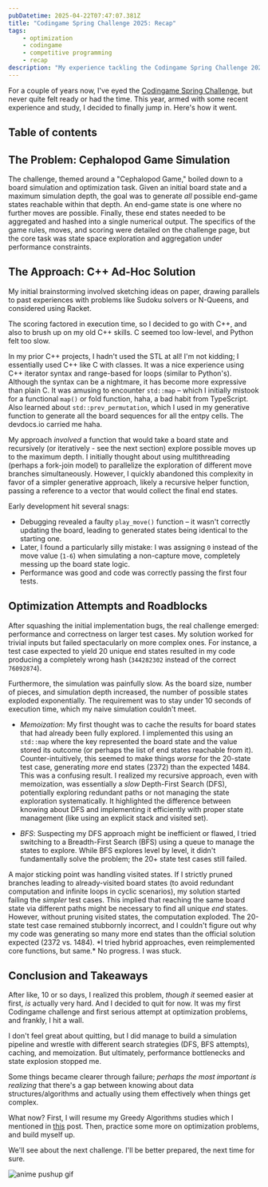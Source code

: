 ```yaml
---
pubDatetime: 2025-04-22T07:47:07.381Z
title: "Codingame Spring Challenge 2025: Recap"
tags:
    - optimization
    - codingame
    - competitive programming
    - recap
description: "My experience tackling the Codingame Spring Challenge 2025 - Cehpalopod Game Simulation, Optimization problem."
---
```


For a couple of years now, I've eyed the [Codingame Spring Challenge](https://www.codingame.com/contests/spring-challenge-2025), but never quite felt ready or had the time. This year, armed with some recent experience and study, I decided to finally jump in. Here's how it went.

## Table of contents

## The Problem: Cephalopod Game Simulation

The challenge, themed around a "Cephalopod Game," boiled down to a board simulation and optimization task. Given an initial board state and a maximum simulation depth, the goal was to generate _all_ possible end-game states reachable within that depth. An end-game state is one where no further moves are possible. Finally, these end states needed to be aggregated and hashed into a single numerical output. The specifics of the game rules, moves, and scoring were detailed on the challenge page, but the core task was state space exploration and aggregation under performance constraints.

## The Approach: C++ Ad-Hoc Solution

My initial brainstorming involved sketching ideas on paper, drawing parallels to past experiences with problems like Sudoku solvers or N-Queens, and considered using Racket.

The scoring factored in execution time, so I decided to go with C++, and also to brush up on my old C++ skills. C seemed too low-level, and Python felt too slow.

In my prior C++ projects, I hadn't used the STL at all! I'm not kidding; I essentially used C++ like C with classes. It was a nice experience using C++ iterator syntax and range-based for loops (similar to Python's). Although the syntax can be a nightmare, it has become more expressive than plain C. It was amusing to encounter `std::map` – which I initially mistook for a functional `map()` or fold function, haha, a bad habit from TypeScript. Also learned about `std::prev_permutation`, which I used in my generative function to generate all the board sequences for all the entpy cells. The devdocs.io carried me haha.

My approach _involved_ a function that would take a board state and recursively (or iteratively - see the next section) explore possible moves up to the maximum depth. I initially thought about using multithreading (perhaps a fork-join model) to parallelize the exploration of different move branches simultaneously. However, I quickly abandoned this complexity in favor of a simpler generative approach, likely a recursive helper function, passing a reference to a vector that would collect the final end states.

Early development hit several snags:

- Debugging revealed a faulty `play_move()` function – it wasn't correctly updating the board, leading to generated states being identical to the starting one.
- Later, I found a particularly silly mistake: I was assigning `0` instead of the move value (`1-6`) when simulating a non-capture move, completely messing up the board state logic.
- Performance was good and code was correctly passing the first four tests.

## Optimization Attempts and Roadblocks

After squashing the initial implementation bugs, the real challenge emerged: performance and correctness on larger test cases. My solution worked for trivial inputs but failed spectacularly on more complex ones. For instance, a test case expected to yield 20 unique end states resulted in my code producing a completely wrong hash (`344282302` instead of the correct `76092874`).

Furthermore, the simulation was painfully slow. As the board size, number of pieces, and simulation depth increased, the number of possible states exploded exponentially. The requirement was to stay under 10 seconds of execution time, which my naive simulation couldn't meet.

- _Memoization_: My first thought was to cache the results for board states that had already been fully explored. I implemented this using an `std::map` where the key represented the board state and the value stored its outcome (or perhaps the list of end states reachable from it). Counter-intuitively, this seemed to make things _worse_ for the 20-state test case, generating _more_ end states (2372) than the expected 1484. This was a confusing result. I realized my recursive approach, even with memoization, was essentially a _slow_ Depth-First Search (DFS), potentially exploring redundant paths or not managing the state exploration systematically. It highlighted the difference between knowing about DFS and implementing it efficiently with proper state management (like using an explicit stack and visited set).

- _BFS_: Suspecting my DFS approach might be inefficient or flawed, I tried switching to a Breadth-First Search (BFS) using a queue to manage the states to explore. While BFS explores level by level, it didn't fundamentally solve the problem; the 20+ state test cases still failed.

A major sticking point was handling visited states. If I strictly pruned branches leading to already-visited board states (to avoid redundant computation and infinite loops in cyclic scenarios), my solution started failing the _simpler_ test cases. This implied that reaching the same board state via different paths might be necessary to find all unique _end_ states. However, without pruning visited states, the computation exploded. The 20-state test case remained stubbornly incorrect, and I couldn't figure out why my code was generating so many more end states than the official solution expected (2372 vs. 1484). \*I tried hybrid approaches, even reimplemented core functions, but same.\* No progress. I was stuck.

## Conclusion and Takeaways

After like, 10 or so days, I realized this problem, _though_ _it_ seemed easier at first, _is_ actually very hard. And I decided to quit for now. It was my first Codingame challenge and first serious attempt at optimization problems, and frankly, I hit a wall.

I don't feel great about quitting, but I did manage to build a simulation pipeline and wrestle with different search strategies (DFS, BFS attempts), caching, and memoization. But ultimately, performance bottlenecks and state explosion stopped me.

Some things became clearer through failure; _perhaps the most important is realizing_ that there's a gap between knowing about data structures/algorithms and actually using them effectively when things get complex.

What now? First, I will resume my Greedy Algorithms studies which I mentioned in [this](/posts/course-review-coursera-tim-roughgarden-algorithms-2-graph-data-structure) post. Then, practice some more on optimization problems, and build myself up.

We'll see about the next challenge. I'll be better prepared, the next time for sure.

![anime pushup gif](https://media1.tenor.com/m/tPfQ0zzL2g0AAAAC/push-up-okarun.gif)

